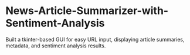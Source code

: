 # News-Article-Summarizer-with-Sentiment-Analysis
Built a tkinter-based GUI for easy URL input, displaying article summaries, metadata, and sentiment analysis results.
